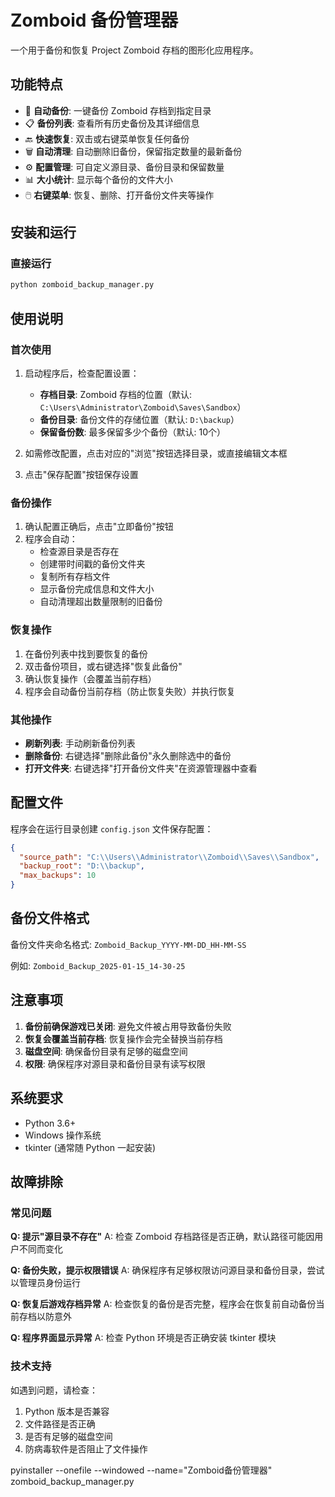 # Zomboid 备份管理器

一个用于备份和恢复 Project Zomboid 存档的图形化应用程序。

## 功能特点

- 🔄 **自动备份**: 一键备份 Zomboid 存档到指定目录
- 📋 **备份列表**: 查看所有历史备份及其详细信息
- 🔙 **快速恢复**: 双击或右键菜单恢复任何备份
- 🗑️ **自动清理**: 自动删除旧备份，保留指定数量的最新备份
- ⚙️ **配置管理**: 可自定义源目录、备份目录和保留数量
- 📊 **大小统计**: 显示每个备份的文件大小
- 🖱️ **右键菜单**: 恢复、删除、打开备份文件夹等操作

## 安装和运行

### 直接运行
```bash
python zomboid_backup_manager.py
```

## 使用说明

### 首次使用
1. 启动程序后，检查配置设置：
   - **存档目录**: Zomboid 存档的位置（默认: `C:\Users\Administrator\Zomboid\Saves\Sandbox`）
   - **备份目录**: 备份文件的存储位置（默认: `D:\backup`）
   - **保留备份数**: 最多保留多少个备份（默认: 10个）

2. 如需修改配置，点击对应的"浏览"按钮选择目录，或直接编辑文本框

3. 点击"保存配置"按钮保存设置

### 备份操作
1. 确认配置正确后，点击"立即备份"按钮
2. 程序会自动：
   - 检查源目录是否存在
   - 创建带时间戳的备份文件夹
   - 复制所有存档文件
   - 显示备份完成信息和文件大小
   - 自动清理超出数量限制的旧备份

### 恢复操作
1. 在备份列表中找到要恢复的备份
2. 双击备份项目，或右键选择"恢复此备份"
3. 确认恢复操作（会覆盖当前存档）
4. 程序会自动备份当前存档（防止恢复失败）并执行恢复

### 其他操作
- **刷新列表**: 手动刷新备份列表
- **删除备份**: 右键选择"删除此备份"永久删除选中的备份
- **打开文件夹**: 右键选择"打开备份文件夹"在资源管理器中查看

## 配置文件

程序会在运行目录创建 `config.json` 文件保存配置：

```json
{
  "source_path": "C:\\Users\\Administrator\\Zomboid\\Saves\\Sandbox",
  "backup_root": "D:\\backup", 
  "max_backups": 10
}
```

## 备份文件格式

备份文件夹命名格式: `Zomboid_Backup_YYYY-MM-DD_HH-MM-SS`

例如: `Zomboid_Backup_2025-01-15_14-30-25`

## 注意事项

1. **备份前确保游戏已关闭**: 避免文件被占用导致备份失败
2. **恢复会覆盖当前存档**: 恢复操作会完全替换当前存档
3. **磁盘空间**: 确保备份目录有足够的磁盘空间
4. **权限**: 确保程序对源目录和备份目录有读写权限

## 系统要求

- Python 3.6+
- Windows 操作系统
- tkinter (通常随 Python 一起安装)

## 故障排除

### 常见问题

**Q: 提示"源目录不存在"**
A: 检查 Zomboid 存档路径是否正确，默认路径可能因用户不同而变化

**Q: 备份失败，提示权限错误**
A: 确保程序有足够权限访问源目录和备份目录，尝试以管理员身份运行

**Q: 恢复后游戏存档异常**
A: 检查恢复的备份是否完整，程序会在恢复前自动备份当前存档以防意外

**Q: 程序界面显示异常**
A: 检查 Python 环境是否正确安装 tkinter 模块

### 技术支持

如遇到问题，请检查：
1. Python 版本是否兼容
2. 文件路径是否正确
3. 是否有足够的磁盘空间
4. 防病毒软件是否阻止了文件操作

pyinstaller --onefile --windowed --name="Zomboid备份管理器" zomboid_backup_manager.py
